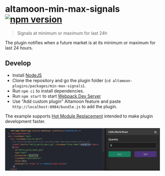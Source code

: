 # altamoon-min-max-signals [![npm version](https://badge.fury.io/js/min-max-signals.svg)](https://badge.fury.io/js/min-max-signals)

> Signals at minimum or maximum for last 24h

The plugin notifies when a future market is at its minimum or maximum for last 24 hours.

## Develop

- Install [NodeJS](https://nodejs.org/en/)
- Clone the repository and go the plugin folder (`cd altamoon-plugins/packages/min-max-signals`).
- Run `npm ci` to install dependencies.
- Run `npm start` to start [Webpack Dev Server](https://webpack.js.org/configuration/dev-server/)
- Use "Add custom plugin" Altamoon feature and paste `http://localhost:8084/bundle.js` to add the plugin.

The example supports [Hot Module Replacement](https://webpack.js.org/concepts/hot-module-replacement/) intended to make plugin development faster.

![](https://raw.githubusercontent.com/Altamoon/altamoon-plugins/main/.assets/hmr.gif)
